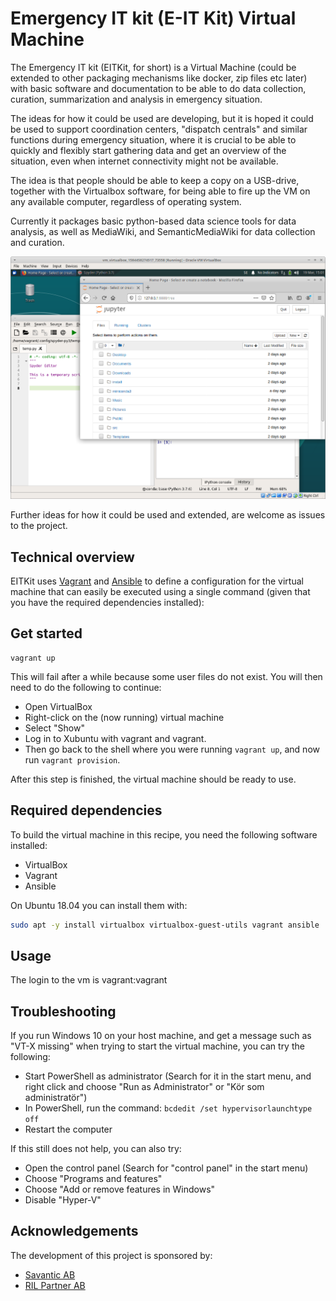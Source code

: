# Emergency IT kit (E-IT Kit) Virtual Machine

The Emergency IT kit (EITKit, for short) is a Virtual Machine (could be
extended to other packaging mechanisms like docker, zip files etc later) with
basic software and documentation to be able to do data collection, curation,
summarization and analysis in emergency situation.

The ideas for how it could be used are developing, but it is hoped it could be used
to support coordination centers, "dispatch centrals" and similar functions during
emergency situation, where it is crucial to be able to quickly and flexibly start
gathering data and get an overview of the situation, even when internet connectivity
might not be available.

The idea is that people should be able to keep a copy on a USB-drive, together with
the Virtualbox software, for being able to fire up the VM on any available computer,
regardless of operating system.

Currently it packages basic python-based data science tools for data analysis,
as well as MediaWiki, and SemanticMediaWiki for data collection and curation.

![Screenshot](screenshot.png)

Further ideas for how it could be used and extended, are welcome as issues to
the project.

## Technical overview

EITKit uses [Vagrant](https://www.vagrantup.com/) and [Ansible](https://www.ansible.com/)
to define a configuration for the virtual machine that can easily be executed using
a single command (given that you have the required dependencies installed):

## Get started

```
vagrant up
```

This will fail after a while because some user files do not exist. You will
then need to do the following to continue:

- Open VirtualBox
- Right-click on the (now running) virtual machine
- Select "Show"
- Log in to Xubuntu with vagrant and vagrant.
- Then go back to the shell where you were running `vagrant up`, and now run `vagrant provision`.

After this step is finished, the virtual machine should be ready to use.

## Required dependencies

To build the virtual machine in this recipe, you need the following software installed:

- VirtualBox
- Vagrant
- Ansible

On Ubuntu 18.04 you can install them with:

```bash
sudo apt -y install virtualbox virtualbox-guest-utils vagrant ansible
```

## Usage

The login to the vm is vagrant:vagrant

## Troubleshooting

If you run Windows 10 on your host machine, and get a message such as "VT-X
missing" when trying to start the virtual machine, you can try the following:

- Start PowerShell as administrator (Search for it in the start menu, and right
  click and choose "Run as Administrator" or "Kör som administratör")
- In PowerShell, run the command: `bcdedit /set hypervisorlaunchtype off`
- Restart the computer

If this still does not help, you can also try:

- Open the control panel (Search for "control panel" in the start menu)
- Choose "Programs and features"
- Choose "Add or remove features in Windows"
- Disable "Hyper-V"

## Acknowledgements

The development of this project is sponsored by:

- [Savantic AB](https://savantic.eu/)
- [RIL Partner AB](https://rilpartner.com/)
